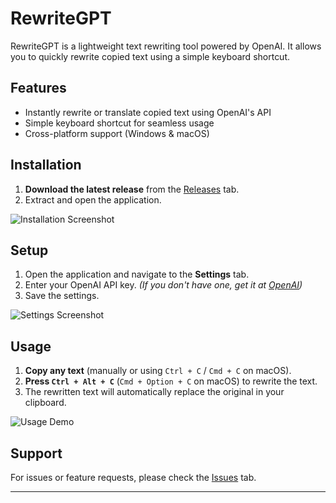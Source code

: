 # RewriteGPT

RewriteGPT is a lightweight text rewriting tool powered by OpenAI. It allows you to quickly rewrite copied text using a simple keyboard shortcut.

## Features
- Instantly rewrite or translate copied text using OpenAI's API
- Simple keyboard shortcut for seamless usage
- Cross-platform support (Windows & macOS)

## Installation
1. **Download the latest release** from the [Releases](https://github.com/marcanthonysurmont/rewritegpt/releases) tab.
2. Extract and open the application.

![Installation Screenshot](https://github.com/user-attachments/assets/0b5d1362-e97e-418a-8424-3d466a1b536f)


## Setup
1. Open the application and navigate to the **Settings** tab.
2. Enter your OpenAI API key. *(If you don't have one, get it at [OpenAI](https://openai.com](https://platform.openai.com/api-keys)**))*
3. Save the settings.

![Settings Screenshot](https://github.com/user-attachments/assets/115ca286-b968-4943-a0e4-9c5587103b95)

## Usage
1. **Copy any text** (manually or using `Ctrl + C` / `Cmd + C` on macOS).
2. **Press `Ctrl + Alt + C`** (`Cmd + Option + C` on macOS) to rewrite the text.
3. The rewritten text will automatically replace the original in your clipboard.

![Usage Demo]()

## Support
For issues or feature requests, please check the [Issues](https://github.com/marcanthonysurmont/rewritegpt/issues) tab.

---

